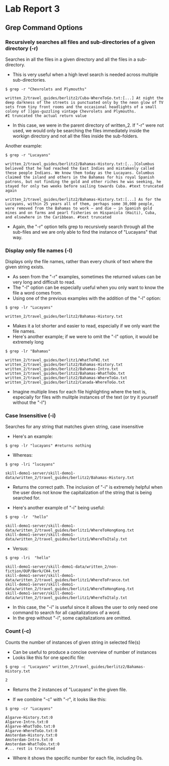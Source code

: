 # Lab Report 3
## **Grep Command Options**

### **Recursively searches all files and sub-directories of a given directory (-r)**
Searches in all the files in a given directory and all the files in a sub-directory.
- This is very useful when a high level search is needed across multiple sub-directories.

```
$ grep -r "Chevrolets and Plymouths"

written_2/travel_guides/berlitz2/Cuba-WhereToGo.txt:[...] At night the deep darkness of the streets is punctuated only by the neon glow of TV sets from tiny front rooms and the occasional headlights of a small colony of ]]gas-guzzling vintage Chevrolets and Plymouths.
#I truncated the actual return value
```

- In this case, we were in the parent directory of written_2. If "-r" were not used, we would only be searching the files immediately inside the workign directory and not all the files inside the sub-folders.

Another example: 

```
$ grep -r "Lucayans"

written_2/travel_guides/berlitz2/Bahamas-History.txt:[...]Columbus believed that he had reached the East Indies and mistakenly called these people Indians. We know them today as the Lucayans. Columbus claimed the island and others in the Bahamas for his royal Spanish patrons, but not finding the gold and other riches he was seeking, he stayed for only two weeks before sailing towards Cuba. #text truncated again

written_2/travel_guides/berlitz2/Bahamas-History.txt:[...] As for the Lucayans, within 25 years all of them, perhaps some 30,000 people, were removed from the Bahamas to work — and die — in Spanish gold mines and on farms and pearl fisheries on Hispaniola (Haiti), Cuba, and elsewhere in the Caribbean. #text truncated
```

- Again, the "-r" option tells grep to recursively search through all the sub-files and we are only able to find the instance of "Lucayans" that way.

### **Display only file names (-l)**
Displays only the file names, rather than every chunk of text where the given string exists.
- As seen from the "-r" examples, sometimes the returned values can be very long and difficult to read.
- The "-l" option can be especially useful when you only want to know the file a word comes from.
- Using one of the previous examples with the addition of the "-l" option:

```
$ grep -lr "Lucayans"

written_2/travel_guides/berlitz2/Bahamas-History.txt
```

- Makes it a lot shorter and easier to read, especially if we only want the file names.
- Here's another example; if we were to omit the "-l" option, it would be extremely long

```
$ grep -lr "Bahamas" 

written_2/travel_guides/berlitz1/WhatToFWI.txt
written_2/travel_guides/berlitz2/Bahamas-History.txt
written_2/travel_guides/berlitz2/Bahamas-Intro.txt
written_2/travel_guides/berlitz2/Bahamas-WhatToDo.txt
written_2/travel_guides/berlitz2/Bahamas-WhereToGo.txt
written_2/travel_guides/berlitz2/Canada-WhereToGo.txt
```

- Imagine multiple lines for each file highlighting where the text is, especially for files with mulitple instances of the text (or try it yourself without the "-l")

### **Case Insensitive (-i)**
Searches for any string that matches given string, case insensitive
- Here's an example:

```
$ grep -lr "lucayans" #returns nothing
```

- Whereas: 

```
$ grep -lri "lucayans"

skill-demo1-server/skill-demo1-data/written_2/travel_guides/berlitz2/Bahamas-History.txt
```

- Returns the correct path. The inclusion of "-i" is extremely helpful when the user does not know the capitalization of the string that is being searched for.

- Here's another example of "-i" being useful: 

```
$ grep -lr  "hello"

skill-demo1-server/skill-demo1-data/written_2/travel_guides/berlitz1/WhereToHongKong.txt
skill-demo1-server/skill-demo1-data/written_2/travel_guides/berlitz1/WhereToItaly.txt
```

- Versus:

```
$ grep -lri  "hello"

skill-demo1-server/skill-demo1-data/written_2/non-fiction/OUP/Berk/CH4.txt
skill-demo1-server/skill-demo1-data/written_2/travel_guides/berlitz1/WhereToFrance.txt
skill-demo1-server/skill-demo1-data/written_2/travel_guides/berlitz1/WhereToHongKong.txt
skill-demo1-server/skill-demo1-data/written_2/travel_guides/berlitz1/WhereToItaly.txt
```

- In this case, the "-i" is useful since it allows the user to only need one command to search for all capitalizations of a word. 
- In the grep without "-i", some capitalizations are omitted. 


### **Count (-c)**
Counts the number of instances of given string in selected file(s)
- Can be useful to produce a concise overview of number of instances 
- Looks like this for one specific file:
```
$ grep -c "Lucayans" written_2/travel_guides/berlitz2/Bahamas-History.txt 

2
```
- Returns the 2 instances of "Lucayans" in the given file. 

- If we combine "-c" with "-r", it looks like this: 

```
$ grep -cr "Lucayans"

Algarve-History.txt:0
Algarve-Intro.txt:0
Algarve-WhatToDo.txt:0
Algarve-WhereToGo.txt:0
Amsterdam-History.txt:0
Amsterdam-Intro.txt:0
Amsterdam-WhatToDo.txt:0
#... rest is truncated
```
- Where it shows the specific number for each file, including 0s. 
